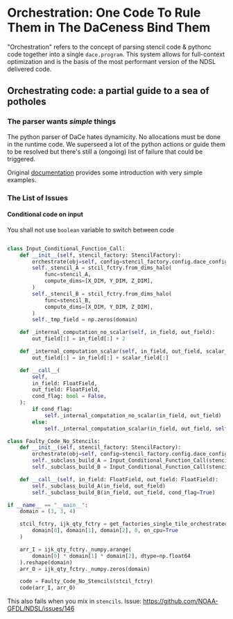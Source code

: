 # Orchestration: One Code To Rule Them in The DaCeness Bind Them

"Orchestration" refers to the concept of parsing stencil code & pythonc code together into a single `dace.program`. This system allows for full-context optimization and is the basis of the most performant version of the NDSL delivered code.

## Orchestrating code: a partial guide to a sea of potholes

### The parser wants _simple_ things

The python parser of DaCe hates dynamicity. No allocations must be done in the runtime code. We superseed a lot of the python actions or guide them to be resolved but there's still a (ongoing) list of failure that could be triggered.

Original [documentation](https://spcldace.readthedocs.io/en/latest/frontend/daceprograms.html) provides some introduction with very simple examples.

### The List of Issues

#### Conditional code on input

You shall not use `boolean` variable to switch between code

```python

class Input_Conditional_Function_Call:
    def __init__(self, stencil_factory: StencilFactory):
        orchestrate(obj=self, config=stencil_factory.config.dace_config)
        self._stencil_A = stcil_fctry.from_dims_halo(
            func=stencil_A,
            compute_dims=[X_DIM, Y_DIM, Z_DIM],
        )
        self._stencil_B = stcil_fctry.from_dims_halo(
            func=stencil_B,
            compute_dims=[X_DIM, Y_DIM, Z_DIM],
        )
        self._tmp_field = np.zeros(domain)

    def _internal_computation_no_scalar(self, in_field, out_field):
        out_field[:] = in_field[:] + 2

    def _internal_computation_scalar(self, in_field, out_field, scalar_field):
        out_field[:] = in_field[:] + scalar_field[:]

    def __call__(
        self,
        in_field: FloatField,
        out_field: FloatField,
        cond_flag: bool = False,
    ):
        if cond_flag:
            self._internal_computation_no_scalar(in_field, out_field)
        else:
            self._internal_computation_scalar(in_field, out_field, self._tmp_field)

class Faulty_Code_No_Stencils:
    def __init__(self, stencil_factory: StencilFactory):
        orchestrate(obj=self, config=stencil_factory.config.dace_config)
        self._subclass_build_A = Input_Conditional_Function_Call(stencil_factory)
        self._subclass_build_B = Input_Conditional_Function_Call(stencil_factory)

    def __call__(self, in_field: FloatField, out_field: FloatField):
        self._subclass_build_A(in_field, out_field)
        self._subclass_build_B(in_field, out_field, cond_flag=True)

if __name__ == "__main__":
    domain = (3, 3, 4)

    stcil_fctry, ijk_qty_fctry = get_factories_single_tile_orchestrated(
        domain[0], domain[1], domain[2], 0, on_cpu=True
    )

    arr_I = ijk_qty_fctry._numpy.arange(
        domain[0] * domain[1] * domain[2], dtype=np.float64
    ).reshape(domain)
    arr_O = ijk_qty_fctry._numpy.zeros(domain)

    code = Faulty_Code_No_Stencils(stcil_fctry)
    code(arr_I, arr_O)
```

This also fails when you mix in `stencils`.
Issue: <https://github.com/NOAA-GFDL/NDSL/issues/146>
